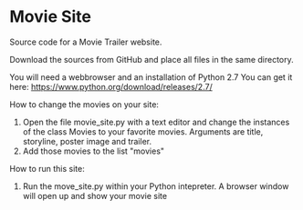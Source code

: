# Movie Site
Source code for a Movie Trailer website.

Download the sources from GitHub and place all files in the same directory.

You will need a webbrowser and an installation of Python 2.7
You can get it here:
https://www.python.org/download/releases/2.7/


How to change the movies on your site:

1) Open the file movie_site.py with a text editor and change the 
	instances of the class Movies to your favorite movies. Arguments are title, storyline, poster image and trailer.
2) Add those movies to the list "movies"

How to run this site:

1) Run the move_site.py within your Python intepreter. A browser window will open up and show your movie site

